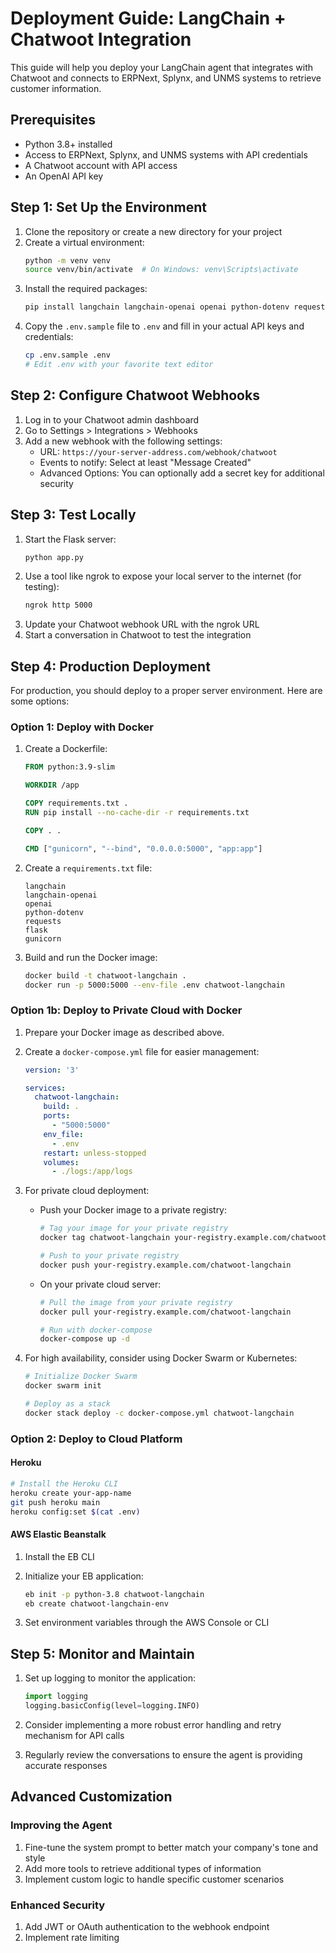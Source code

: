 # Deployment Guide: LangChain + Chatwoot Integration

This guide will help you deploy your LangChain agent that integrates with Chatwoot and connects to ERPNext, Splynx, and UNMS systems to retrieve customer information.

## Prerequisites

- Python 3.8+ installed
- Access to ERPNext, Splynx, and UNMS systems with API credentials
- A Chatwoot account with API access
- An OpenAI API key

## Step 1: Set Up the Environment

1. Clone the repository or create a new directory for your project
2. Create a virtual environment:
   ```bash
   python -m venv venv
   source venv/bin/activate  # On Windows: venv\Scripts\activate
   ```
3. Install the required packages:
   ```bash
   pip install langchain langchain-openai openai python-dotenv requests flask gunicorn
   ```
4. Copy the `.env.sample` file to `.env` and fill in your actual API keys and credentials:
   ```bash
   cp .env.sample .env
   # Edit .env with your favorite text editor
   ```

## Step 2: Configure Chatwoot Webhooks

1. Log in to your Chatwoot admin dashboard
2. Go to Settings > Integrations > Webhooks
3. Add a new webhook with the following settings:
   - URL: `https://your-server-address.com/webhook/chatwoot`
   - Events to notify: Select at least "Message Created"
   - Advanced Options: You can optionally add a secret key for additional security

## Step 3: Test Locally

1. Start the Flask server:
   ```bash
   python app.py
   ```
2. Use a tool like ngrok to expose your local server to the internet (for testing):
   ```bash
   ngrok http 5000
   ```
3. Update your Chatwoot webhook URL with the ngrok URL
4. Start a conversation in Chatwoot to test the integration

## Step 4: Production Deployment

For production, you should deploy to a proper server environment. Here are some options:

### Option 1: Deploy with Docker

1. Create a Dockerfile:
   ```dockerfile
   FROM python:3.9-slim
   
   WORKDIR /app
   
   COPY requirements.txt .
   RUN pip install --no-cache-dir -r requirements.txt
   
   COPY . .
   
   CMD ["gunicorn", "--bind", "0.0.0.0:5000", "app:app"]
   ```

2. Create a `requirements.txt` file:
   ```
   langchain
   langchain-openai
   openai
   python-dotenv
   requests
   flask
   gunicorn
   ```

3. Build and run the Docker image:
   ```bash
   docker build -t chatwoot-langchain .
   docker run -p 5000:5000 --env-file .env chatwoot-langchain
   ```

### Option 1b: Deploy to Private Cloud with Docker

1. Prepare your Docker image as described above.

2. Create a `docker-compose.yml` file for easier management:
   ```yaml
   version: '3'
   
   services:
     chatwoot-langchain:
       build: .
       ports:
         - "5000:5000"
       env_file:
         - .env
       restart: unless-stopped
       volumes:
         - ./logs:/app/logs
   ```

3. For private cloud deployment:
   - Push your Docker image to a private registry:
     ```bash
     # Tag your image for your private registry
     docker tag chatwoot-langchain your-registry.example.com/chatwoot-langchain
     
     # Push to your private registry
     docker push your-registry.example.com/chatwoot-langchain
     ```
   
   - On your private cloud server:
     ```bash
     # Pull the image from your private registry
     docker pull your-registry.example.com/chatwoot-langchain
     
     # Run with docker-compose
     docker-compose up -d
     ```

4. For high availability, consider using Docker Swarm or Kubernetes:
   ```bash
   # Initialize Docker Swarm
   docker swarm init
   
   # Deploy as a stack
   docker stack deploy -c docker-compose.yml chatwoot-langchain
   ```

### Option 2: Deploy to Cloud Platform

#### Heroku
```bash
# Install the Heroku CLI
heroku create your-app-name
git push heroku main
heroku config:set $(cat .env)
```

#### AWS Elastic Beanstalk
1. Install the EB CLI
2. Initialize your EB application:
   ```bash
   eb init -p python-3.8 chatwoot-langchain
   eb create chatwoot-langchain-env
   ```
   
3. Set environment variables through the AWS Console or CLI

## Step 5: Monitor and Maintain

1. Set up logging to monitor the application:
   ```python
   import logging
   logging.basicConfig(level=logging.INFO)
   ```

2. Consider implementing a more robust error handling and retry mechanism for API calls

3. Regularly review the conversations to ensure the agent is providing accurate responses

## Advanced Customization

### Improving the Agent

1. Fine-tune the system prompt to better match your company's tone and style
2. Add more tools to retrieve additional types of information
3. Implement custom logic to handle specific customer scenarios

### Enhanced Security

1. Add JWT or OAuth authentication to the webhook endpoint
2. Implement rate limiting